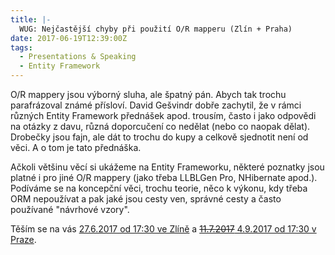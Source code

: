 ```yaml
---
title: |-
  WUG: Nejčastější chyby při použití O/R mapperu (Zlín + Praha)
date: 2017-06-19T12:39:00Z
tags:
  - Presentations & Speaking
  - Entity Framework
---
```

O/R mappery jsou výborný sluha, ale špatný pán. Abych tak trochu parafrázoval známé přísloví. David Gešvindr dobře zachytil, že v rámci různých Entity Framework přednášek apod. trousím, často i jako odpovědi na otázky z davu, různá doporcučení co nedělat (nebo co naopak dělat). Drobečky jsou fajn, ale dát to trochu do kupy a celkově sjednotit není od věci. A o tom je tato přednáška.

<!-- excerpt -->

Ačkoli většinu věcí si ukážeme na Entity Frameworku, některé poznatky jsou platné i pro jiné O/R mappery (jako třeba LLBLGen Pro, NHibernate apod.). Podíváme se na koncepční věci, trochu teorie, něco k výkonu, kdy třeba ORM nepoužívat a pak jaké jsou cesty ven, správné cesty a často používané "návrhové vzory".

Těším se na vás [27.6.2017 od 17:30 ve Zlíně][1] a [~~11.7.2017~~ 4.9.2017 od 17:30 v Praze][2].

[1]: http://wug.cz/zlin/akce/942-Nejcastejsi-chyby-pri-pouziti-O-R-mapperu
[2]: http://wug.cz/praha/akce/955-Nejcastejsi-chyby-pri-pouziti-O-R-mapperu